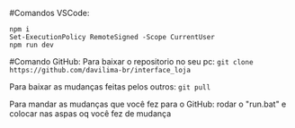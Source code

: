 #Comandos VSCode:

```
npm i
Set-ExecutionPolicy RemoteSigned -Scope CurrentUser
npm run dev 
```

#Comando GitHub:
Para baixar o repositorio no seu pc:
`git clone https://github.com/davilima-br/interface_loja`


Para baixar as mudanças feitas pelos outros:
`git pull`

Para mandar as mudanças que você fez para o GitHub:
rodar o "run.bat" e colocar nas aspas oq você fez de mudança